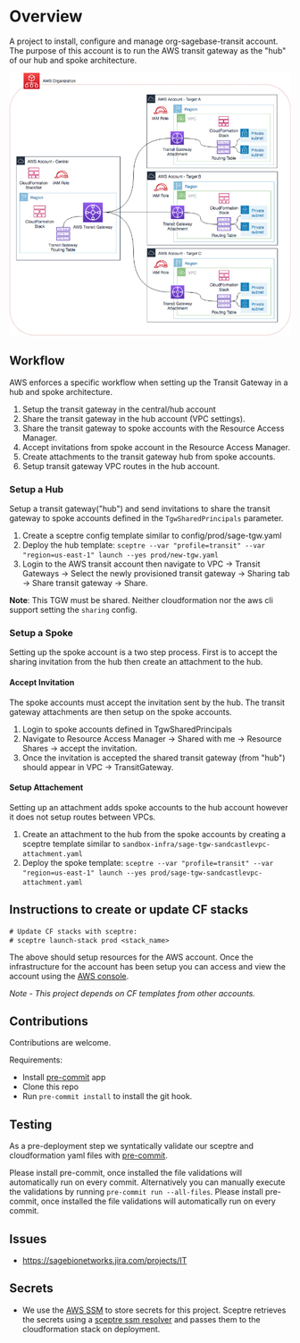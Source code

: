 # Overview
A project to install, configure and manage org-sagebase-transit account.
The purpose of this account is to run the AWS transit gateway as the
"hub" of our hub and spoke architecture.

![alt text][architecture]


## Workflow
AWS enforces a specific workflow when setting up the Transit Gateway in a hub
and spoke architecture.

1. Setup the transit gateway in the central/hub account
2. Share the transit gateway in the hub account (VPC settings).
3. Share the transit gateway to spoke accounts with the Resource Access Manager.
4. Accept invitations from spoke account in the Resource Access Manager.
5. Create attachments to the transit gateway hub from spoke accounts.
6. Setup transit gateway VPC routes in the hub account.


### Setup a Hub
Setup a transit gateway("hub") and send invitations to share the
transit gateway to spoke accounts defined in the `TgwSharedPrincipals`
parameter.

1. Create a sceptre config template similar to config/prod/sage-tgw.yaml
2. Deploy the hub template:
`
sceptre --var "profile=transit" --var "region=us-east-1" launch --yes prod/new-tgw.yaml
`
3. Login to the AWS transit account then navigate to VPC -> Transit Gateways ->
Select the newly provisioned transit gateway -> Sharing tab ->
Share transit gateway -> Share.

__Note__: This TGW must be shared. Neither cloudformation nor the aws cli support
setting the `sharing` config.

### Setup a Spoke
Setting up the spoke account is a two step process.  First is to accept the
sharing invitation from the hub then create an attachment to the hub.

#### Accept Invitation
The spoke accounts must accept the invitation sent by the hub.
The transit gateway attachments are then setup on the spoke accounts.

1. Login to spoke accounts defined in TgwSharedPrincipals
2. Navigate to Resource Access Manager -> Shared with me -> Resource Shares ->
accept the invitation.
3. Once the invitation is accepted the shared transit gateway (from "hub")
should appear in VPC -> TransitGateway.

#### Setup Attachement
Setting up an attachment adds spoke accounts to the hub account however it does
not setup routes between VPCs.

1. Create an attachment to the hub from the spoke accounts by creating
a sceptre template similar to
`sandbox-infra/sage-tgw-sandcastlevpc-attachment.yaml`
2. Deploy the spoke template:
`
sceptre --var "profile=transit" --var "region=us-east-1" launch --yes prod/sage-tgw-sandcastlevpc-attachment.yaml
`

## Instructions to create or update CF stacks

```
# Update CF stacks with sceptre:
# sceptre launch-stack prod <stack_name>
```

The above should setup resources for the AWS account.  Once the infrastructure
for the account has been setup you can access and view the account using the
[AWS console](https://AWS-account-ID-or-alias.signin.aws.amazon.com/console).

*Note - This project depends on CF templates from other accounts.*

## Contributions
Contributions are welcome.

Requirements:
* Install [pre-commit](https://pre-commit.com/#install) app
* Clone this repo
* Run `pre-commit install` to install the git hook.

## Testing
As a pre-deployment step we syntatically validate our sceptre and
cloudformation yaml files with [pre-commit](https://pre-commit.com).

Please install pre-commit, once installed the file validations will
automatically run on every commit.  Alternatively you can manually
execute the validations by running `pre-commit run --all-files`.
Please install pre-commit, once installed the file validations will
automatically run on every commit.

## Issues
* https://sagebionetworks.jira.com/projects/IT

## Secrets
* We use the [AWS SSM](https://docs.aws.amazon.com/systems-manager/latest/userguide/systems-manager-paramstore.html)
to store secrets for this project.  Sceptre retrieves the secrets using
a [sceptre ssm resolver](https://github.com/cloudreach/sceptre/tree/v1/contrib/ssm-resolver)
and passes them to the cloudformation stack on deployment.


[architecture]: transit-gateway-arch.png "hub and spoke architecture"
